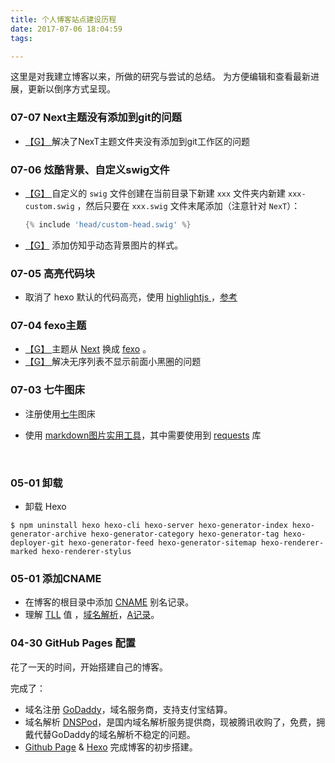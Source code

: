 ```yaml
---
title: 个人博客站点建设历程
date: 2017-07-06 18:04:59
tags:

---
```




这里是对我建立博客以来，所做的研究与尝试的总结。
为方便编辑和查看最新进展，更新以倒序方式呈现。





### 07-07 Next主题没有添加到git的问题

- [【G】 ](https://github.com/SmartNJ/SimpleLifee.github.io/commit/b423e50868ab5dbdee9c8b94b2907d35ab7d1183)解决了NexT主题文件夹没有添加到git工作区的问题



### 07-06 炫酷背景、自定义swig文件

- [【G】 ]()自定义的 `swig` 文件创建在当前目录下新建 `xxx` 文件夹内新建 `xxx-custom.swig` ，然后只要在 `xxx.swig` 文件末尾添加（注意针对 `NexT`）：

  ```groovy
  {% include 'head/custom-head.swig' %}
  ```

- [【G】](https://github.com/SmartNJ/SimpleLifee.github.io/commit/c446fce62056207a8d24f2c23576dcd408cc0e7f) 添加仿知乎动态背景图片的样式。





### 07-05 高亮代码块

- 取消了 hexo 默认的代码高亮，使用 [highlightjs ](https://highlightjs.org/)，[参考](http://www.ieclipse.cn/2016/07/18/Web/Hexo-dev-highlight/)



### 07-04 fexo主题

- [【G】 ](https://github.com/SmartNJ/SimpleLifee.github.io/commit/044b788feb67b30170278375d1356de9e6c6d95d)主题从 [Next](http://theme-next.iissnan.com/) 换成 [fexo](https://github.com/forsigner/fexo) 。
- [【G】 ](https://github.com/SmartNJ/SimpleLifee.github.io/commit/f3bcddef8d6d09f320ed1f16712cd13499f2b4cf)解决无序列表不显示前面小黑圈的问题



### 07-03 七牛图床

- 注册使用[七牛](https://portal.qiniu.com)图床

- 使用 [markdown图片实用工具](https://github.com/tiann/markdown-img-upload)，其中需要使用到 [requests](http://www.python-requests.org/en/master/user/install/#install) 库

  ​

### 05-01 卸载

- 卸载 Hexo 

```shell
$ npm uninstall hexo hexo-cli hexo-server hexo-generator-index hexo-generator-archive hexo-generator-category hexo-generator-tag hexo-deployer-git hexo-generator-feed hexo-generator-sitemap hexo-renderer-marked hexo-renderer-stylus 
```





### 05-01 添加CNAME

- 在博客的根目录中添加 [CNAME](http://baike.baidu.com/item/CNAME%E8%AE%B0%E5%BD%95) 别名记录。
- 理解 [TLL](http://baike.baidu.com/item/TTL/130248) 值 ，[域名解析](http://baike.baidu.com/item/%E5%9F%9F%E5%90%8D%E8%A7%A3%E6%9E%90)，[A记录](http://baike.baidu.com/item/A%E8%AE%B0%E5%BD%95)。





### 04-30 GitHub Pages 配置

花了一天的时间，开始搭建自己的博客。

完成了：

- 域名注册 [GoDaddy](https://sg.godaddy.com/)，域名服务商，支持支付宝结算。
- 域名解析 [DNSPod](https://www.dnspod.cn/)，是国内域名解析服务提供商，现被腾讯收购了，免费，拥戴代替GoDaddy的域名解析不稳定的问题。
- [Github Page](https://pages.github.com/) & [Hexo](https://hexo.io/zh-cn/index.html) 完成博客的初步搭建。





